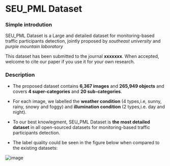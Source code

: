 # SEU_PML Dataset


### Simple introdution
SEU_PML Dataset is a Large and detailed dataset for monitoring-based traffic participants detection, jointly proposed by *southeast university* and *purple mountain laboratory*

This dataset has been submitted to the journal **xxxxxxx**. When accepted, welcome to cite our paper if you use it for your own research.

### Description

- The proposed dataset contains **6,367 images** and **265,949 objects** and covers **4 super-categories** and **20 sub-categories**.

- For each image, we labelled the **weather condition** (4 types,i.e, sunny, rainy, snowy and foggy) and **illumination condition** (2 types,i.e. day and night).

- To our best knowlegment, SEU_PML Dataset is **the most detailed dataset** in all open-sourced datasets for monitoring-based traffic participants detection. 

- The label quality could be seen in the figure below when compared to the existing datasets:

![image](./images/comparison.png)

### 
